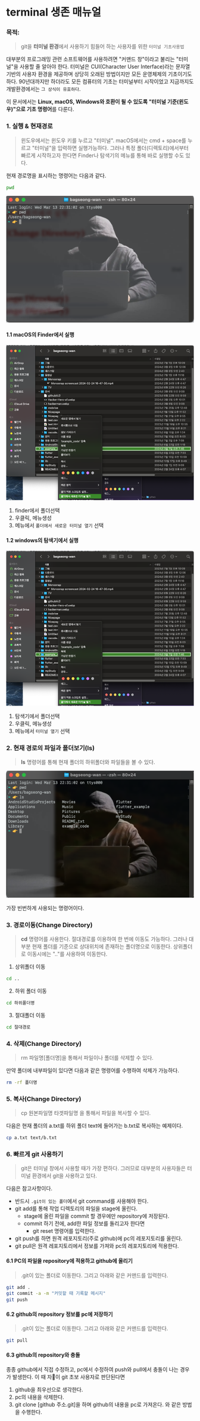 # terminal 생존 매뉴얼

### 목적: 
> git을 **터미널 환경**에서 사용하기 힘들어 하는 사용자를 위한 `터미널 기초사용법`

대부분의 프로그래밍 관련 소프트웨어를 사용하려면 "커맨드 창"이라고 불리는 "터미널"을 사용할 줄 알아야 한다. 터미널은 CUI(Character User Interface)라는 문자열 기반의 사용자 환경을 제공하며 상당히 오래된 방법이지만 모든 운영체제의 기초이기도 하다. 90년대까지만 하더라도 모든 컴퓨터의 기초는 터미널부터 시작이었고 지금까지도 개발환경에서는 `그 상식이 유효하다`. 

이 문서에서는 **Linux, macOS, Windows와 호환이 될 수 있도록 "터미널 기준(윈도우)"으로 기초 명령어**를 다룬다. 

### 1. 실행 & 현재경로 
> 윈도우에서는 윈도우 키를 누르고 "터미널". macOS에서는 cmd + space를 누르고 "터미널"을 입력하면 실행가능하다. 그러나 특정 폴더(디렉토리)에서부터 빠르게 시작하고자 한다면 Finder나 탐색기의 메뉴를 통해 바로 실행할 수도 있다. 

현재 경로명을 표시하는 명령어는 다음과 같다. 
```bash
pwd
```
![](images/2.png)

#### 1.1 macOS의 Finder에서 실행

![](images/1.png)

1. finder에서 폴더선택
2. 우클릭, 메뉴생성
3. 메뉴에서 `폴더에서 새로운 터미널 열기` 선택

#### 1.2 windows의 탐색기에서 실행

![](images/1.png)

1. 탐색기에서 폴더선택
2. 우클릭, 메뉴생성
3. 메뉴에서 `터미널 열기` 선택

### 2. 현재 경로의 파일과 폴더보기(ls)
> **ls** 명령어를 통해 현재 폴더의 하위폴더와 파일들을 볼 수 있다.

![](images/3.png)

가장 빈번하게 사용되는 명령어이다. 

### 3. 경로이동(Change Directory)

> **cd** 명령어를 사용한다. 절대경로를 이용하여 한 번에 이동도 가능하다. 그러나 대부분 현재 폴더를 기준으로 상대위치에 존재하는 폴더명으로 이동한다. 상위폴더로 이동시에는 ".."를 사용하여 이동한다.
> 

1. 상위폴더 이동
```bash
cd ..
```

2. 하위 폴더 이동
```bash
cd 하위폴더명
```

3. 절대폴더 이동
``` bash
cd 절대경로
```


### 4. 삭제(Change Directory)
> rm 파일명[폴더명]을 통해서 파일이나 폴더를 삭제할 수 있다. 

만약 폴더에 내부파일이 있다면  다음과 같은 명령어를 수행하여 삭제가 가능하다. 

```bash
rm -rf 폴더명
```

### 5. 복사(Change Directory)
> cp 원본파일명 타겟파일명 을 통해서 파일을 복사할 수 있다. 

다음은 현재 폴더의 a.txt를 하위 폴더 text에 들어가는 b.txt로 복사하는 예제이다. 
```bash
cp a.txt text/b.txt
```

### 6. 빠르게 git 사용하기
> git은 터미널 창에서 사용할 때가 가장 편하다. 그러므로 대부분의 사용자들은 터미널 환경에서 git을 사용하고 있다. 

다음은 참고사항이다.

- 반드시 `.git이 있는 폴더`에서 git command를 사용해야 한다.
- git add를 통해 작업 디렉토리의 파일을 stage에 올린다. 
	- stage에 올린 파일을 commit 할 경우에만 repository에 저장된다. 
	- commit 하기 전에, add한 파일 정보를 돌리고자 한다면
		- git reset 명령어를 입력한다. 
- git push를 하면 원격 레포지토리(주로 github)에 pc의 레포지토리를 올린다. 
- git pull은 원격 레포지토리에서 정보를 가져와 pc의 레포지토리에 적용한다. 

#### 6.1 PC의 파일을 repository에 적용하고 github에 올리기
> .git이 있는 폴더로 이동한다. 그리고 아래와 같은 커맨드를 입력한다. 

```bash
git add .
git commit -a -m "커밋할 때 기록할 메시지"
git push
```

#### 6.2 github의 repository 정보를 pc에 저장하기 
> .git이 있는 폴더로 이동한다. 그리고 아래와 같은 커맨드를 입력한다. 

```bash
git pull
```

#### 6.3 github의 repository와 충돌
종종 github에서 직접 수정하고, pc에서 수정하여 push와 pull에서 충돌이 나는 경우가 발생한다. 
이 때 자이 git 초보 사용자로 판단된다면 
1. github을 최우선으로 생각한다. 
2. pc의 내용을 삭제한다. 
3. git clone [github 주소.git]을 하며 github의 내용을 pc로 가져온다. 
와 같은 방법을 수행한다. 